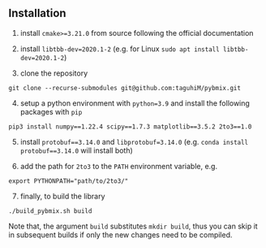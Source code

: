 ## Installation

1. install ```cmake>=3.21.0``` from source following the official documentation
2. install ```libtbb-dev=2020.1-2``` (e.g. for Linux ```sudo apt install libtbb-dev=2020.1-2```)

3. clone the repository
```
git clone --recurse-submodules git@github.com:taguhiM/pybmix.git
```

4. setup a python environment with ```python=3.9``` and install the following packages with ```pip```
```
pip3 install numpy==1.22.4 scipy==1.7.3 matplotlib==3.5.2 2to3==1.0
```

5. install ```protobuf==3.14.0``` and ```libprotobuf=3.14.0``` (e.g. ```conda install protobuf==3.14.0``` will install both)


6. add the path for ```2to3``` to the ```PATH``` environment variable, e.g.
```
export PYTHONPATH="path/to/2to3/"
```

7. finally, to build the library
```
./build_pybmix.sh build
```

Note that, the argument ```build``` substitutes ```mkdir build```, thus you can skip it in subsequent builds if only the
new changes need to be compiled.